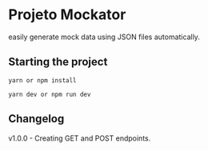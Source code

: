 # Projeto Mockator
easily generate mock data using JSON files automatically.

## Starting the project

`yarn or npm install`  

`yarn dev or npm run dev`

## Changelog
v1.0.0 - Creating GET and POST endpoints.

